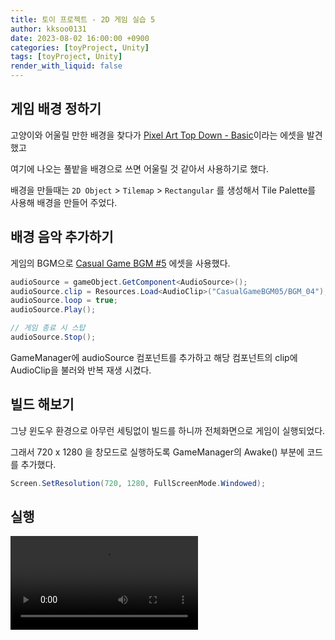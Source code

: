 ```yaml
---
title: 토이 프로젝트 - 2D 게임 실습 5
author: kksoo0131
date: 2023-08-02 16:00:00 +0900
categories: [toyProject, Unity]
tags: [toyProject, Unity]
render_with_liquid: false
---
```


## 게임 배경 정하기

고양이와 어울릴 만한 배경을 찾다가 [Pixel Art Top Down - Basic](https://assetstore.unity.com/packages/p/pixel-art-top-down-basic-187605)이라는 에셋을 발견했고

여기에 나오는 풀밭을 배경으로 쓰면 어울릴 것 같아서 사용하기로 했다.

배경을 만들때는 `2D Object` > `Tilemap` > `Rectangular` 를 생성해서 Tile Palette를 사용해 배경을 만들어 주었다.

## 배경 음악 추가하기

게임의 BGM으로 [Casual Game BGM #5](https://assetstore.unity.com/packages/audio/music/casual-game-bgm-5-135943) 에셋을 사용했다.

```cs
audioSource = gameObject.GetComponent<AudioSource>();
audioSource.clip = Resources.Load<AudioClip>("CasualGameBGM05/BGM_04");
audioSource.loop = true;
audioSource.Play();

// 게임 종료 시 스탑
audioSource.Stop();
```

GameManager에 audioSource 컴포넌트를 추가하고 해당 컴포넌트의 clip에 AudioClip을 불러와 반복 재생 시켰다.

## 빌드 해보기

그냥 윈도우 환경으로 아무런 세팅없이 빌드를 하니까 전체화면으로 게임이 실행되었다.

그래서 720 x 1280 을 창모드로 실행하도록 GameManager의 Awake() 부분에 코드를 추가했다.

```cs
Screen.SetResolution(720, 1280, FullScreenMode.Windowed);
```

## 실행

![게임 플레이 영상](/assets/videos/catchCat.mp4)
